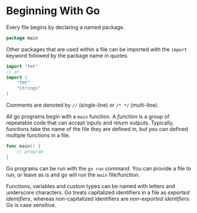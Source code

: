 # Beginning With Go

Every file begins by declaring a named package.

```go
package main
```

Other packages that are used within a file can be imported with the `import` keyword followed by the package name in quotes.

```go
import "fmt"
// or
import (
    "fmt"
    "strings"
)
```

Comments are denoted by `//` (single-line) or `/* */` (multi-line).

All go programs begin with a `main` function. A _function_ is a group of repeatable code that can accept inputs and return outputs. Typically, functions take the name of the file they are defined in, but you can defined multiple functions in a file.

```go
func main() {
    // program
}
```

Go programs can be run with the `go run` command. You can provide a file to run, or leave as is and go will run the `main` file/function.

Functions, variables and custom types can be named with letters and underscore characters. Go treats capitalized identifiers in a file as _exported identifiers_, whereas non-capitalized identifiers are _non-exported identifiers_. Go is case sensitive.
